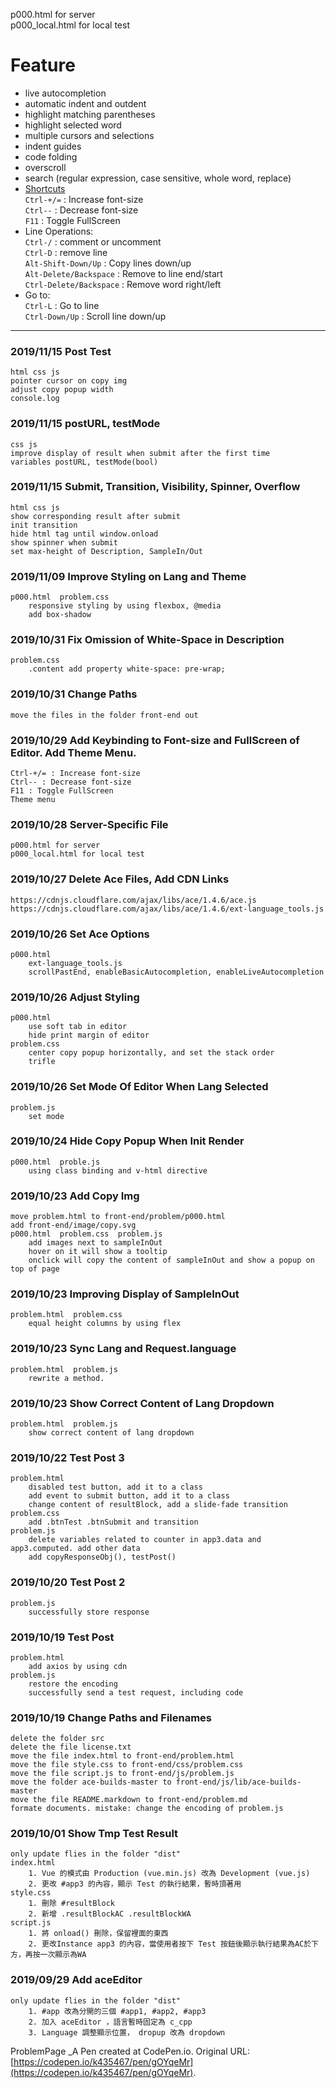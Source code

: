 p000.html for server  
p000_local.html for local test
# Feature
- live autocompletion
- automatic indent and outdent
- highlight matching parentheses
- highlight selected word
- multiple cursors and selections
- indent guides
- code folding
- overscroll
- search (regular expression, case sensitive, whole word, replace)
- [Shortcuts](https://github.com/ajaxorg/ace/wiki/Default-Keyboard-Shortcuts)  
`Ctrl-+/=` : Increase font-size  
`Ctrl--` : Decrease font-size  
`F11` : Toggle FullScreen  
- Line Operations:  
`Ctrl-/` : comment or uncomment  
`Ctrl-D` : remove line  
`Alt-Shift-Down/Up` : Copy lines down/up  
`Alt-Delete/Backspace` : Remove to line end/start  
`Ctrl-Delete/Backspace` : Remove word right/left  
- Go to:  
`Ctrl-L` : Go to line  
`Ctrl-Down/Up` : Scroll line down/up  
----
### 2019/11/15 Post Test
	html css js
	pointer cursor on copy img
	adjust copy popup width
	console.log
### 2019/11/15 postURL, testMode
	css js
	improve display of result when submit after the first time
	variables postURL, testMode(bool)
### 2019/11/15 Submit, Transition, Visibility, Spinner, Overflow
	html css js
	show corresponding result after submit
	init transition
	hide html tag until window.onload
	show spinner when submit
	set max-height of Description, SampleIn/Out
### 2019/11/09 Improve Styling on Lang and Theme
	p000.html  problem.css
		responsive styling by using flexbox, @media
		add box-shadow
### 2019/10/31 Fix Omission of White-Space in Description
	problem.css
		.content add property white-space: pre-wrap;
### 2019/10/31 Change Paths
	move the files in the folder front-end out
### 2019/10/29 Add Keybinding to Font-size and FullScreen of Editor. Add Theme Menu.
	Ctrl-+/= : Increase font-size
	Ctrl-- : Decrease font-size
	F11 : Toggle FullScreen
	Theme menu
### 2019/10/28 Server-Specific File
	p000.html for server
	p000_local.html for local test
### 2019/10/27 Delete Ace Files, Add CDN Links
	https://cdnjs.cloudflare.com/ajax/libs/ace/1.4.6/ace.js
	https://cdnjs.cloudflare.com/ajax/libs/ace/1.4.6/ext-language_tools.js
### 2019/10/26 Set Ace Options
	p000.html
		ext-language_tools.js
		scrollPastEnd, enableBasicAutocompletion, enableLiveAutocompletion
### 2019/10/26 Adjust Styling
	p000.html
		use soft tab in editor
		hide print margin of editor
	problem.css
		center copy popup horizontally, and set the stack order
		trifle
### 2019/10/26 Set Mode Of Editor When Lang Selected
	problem.js
		set mode
### 2019/10/24 Hide Copy Popup When Init Render
	p000.html  proble.js
		using class binding and v-html directive
### 2019/10/23 Add Copy Img
	move problem.html to front-end/problem/p000.html
	add front-end/image/copy.svg
	p000.html  problem.css  problem.js
		add images next to sampleInOut
		hover on it will show a tooltip
		onclick will copy the content of sampleInOut and show a popup on top of page
### 2019/10/23 Improving Display of SampleInOut
	problem.html  problem.css
		equal height columns by using flex
### 2019/10/23 Sync Lang and Request.language
	problem.html  problem.js
		rewrite a method.
### 2019/10/23 Show Correct Content of Lang Dropdown
	problem.html  problem.js
		show correct content of lang dropdown
### 2019/10/22 Test Post 3
	problem.html
		disabled test button, add it to a class
		add event to submit button, add it to a class
		change content of resultBlock, add a slide-fade transition
	problem.css
		add .btnTest .btnSubmit and transition
	problem.js
		delete variables related to counter in app3.data and app3.computed. add other data
		add copyResponseObj(), testPost()
### 2019/10/20 Test Post 2
	problem.js
		successfully store response
### 2019/10/19 Test Post
	problem.html
		add axios by using cdn
	problem.js
		restore the encoding
		successfully send a test request, including code
### 2019/10/19 Change Paths and Filenames
	delete the folder src
	delete the file license.txt
	move the file index.html to front-end/problem.html
	move the file style.css to front-end/css/problem.css
	move the file script.js to front-end/js/problem.js
	move the folder ace-builds-master to front-end/js/lib/ace-builds-master
	move the file README.markdown to front-end/problem.md
	formate documents. mistake: change the encoding of problem.js
### 2019/10/01 Show Tmp Test Result
	only update flies in the folder "dist"
	index.html
		1. Vue 的模式由 Production (vue.min.js) 改為 Development (vue.js)
		2. 更改 #app3 的內容，顯示 Test 的執行結果，暫時頂著用
	style.css
		1. 刪除 #resultBlock
		2. 新增 .resultBlockAC .resultBlockWA
	script.js
		1. 將 onload() 刪除，保留裡面的東西
		2. 更改Instance app3 的內容，當使用者按下 Test 按鈕後顯示執行結果為AC於下方，再按一次顯示為WA
### 2019/09/29 Add aceEditor
	only update flies in the folder "dist"
		1. #app 改為分開的三個 #app1, #app2, #app3
		2. 加入 aceEditor ，語言暫時固定為 c_cpp
		3. Language 調整顯示位置， dropup 改為 dropdown 

 ProblemPage
 _A Pen created at CodePen.io. Original URL: [https://codepen.io/k435467/pen/gOYqeMr](https://codepen.io/k435467/pen/gOYqeMr).

 